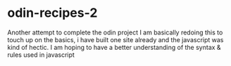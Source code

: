 # odin-recipes-2
Another attempt to complete the odin project 
I am basically redoing this to touch up on the basics, i have built one site already and the javascript was kind of hectic.
I am hoping to have a better understanding of the syntax & rules used in javascript
